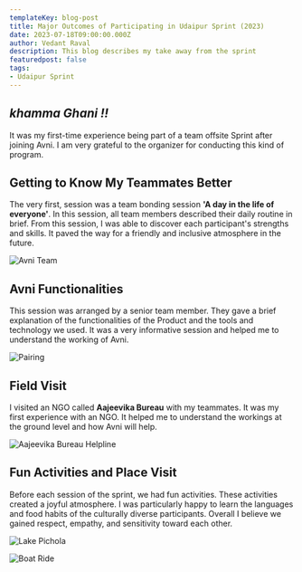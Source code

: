 ```yaml
---
templateKey: blog-post
title: Major Outcomes of Participating in Udaipur Sprint (2023)
date: 2023-07-18T09:00:00.000Z
author: Vedant Raval
description: This blog describes my take away from the sprint
featuredpost: false
tags:
- Udaipur Sprint
---
```


## _khamma Ghani !!_


It was my first-time experience being part of a team offsite Sprint after joining Avni. I am very grateful to the organizer for conducting this kind of program.


## Getting to Know My Teammates Better

The very first, session was a team bonding session __'A day in the life of everyone'__. In this session, all team members described their daily routine in brief. From this session, I was able to discover each participant's strengths and skills. It paved the way for a friendly and inclusive atmosphere in the future.

![Avni Team](/img/2023-07-18-Udaipur-Sprint-Vedant/avni-team.jpeg)


## Avni Functionalities

This session was arranged by a senior team member. They gave a brief explanation of the functionalities of the Product and the tools and technology we used. It was a very informative session and helped me to understand the working of Avni.

![Pairing](/img/2023-07-18-Udaipur-Sprint-Vedant/pairing.jpeg)


## Field Visit

I visited an NGO called __Aajeevika Bureau__ with my teammates. It was my first experience with an NGO. It helped me to understand the workings at the ground level and how Avni will help.

![Aajeevika Bureau Helpline](/img/2023-07-18-Udaipur-Sprint-Vedant/ajeevika.jpeg)


## Fun Activities and Place Visit

Before each session of the sprint, we had fun activities. These activities created a joyful atmosphere. I was particularly happy to learn the languages and food habits of the culturally diverse participants. Overall I believe we gained respect, empathy, and sensitivity toward each other.

![Lake Pichola](/img/2023-07-18-Udaipur-Sprint-Vedant/lake-pichola.jpeg)

![Boat Ride](/img/2023-07-18-Udaipur-Sprint-Vedant/boat.jpeg)